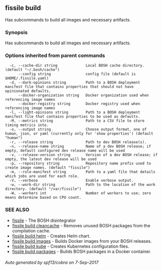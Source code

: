 ## fissile build

Has subcommands to build all images and necessary artifacts.

### Synopsis


Has subcommands to build all images and necessary artifacts.

### Options inherited from parent commands

```
  -c, --cache-dir string             Local BOSH cache directory. (default "~/.bosh/cache")
      --config string                config file (default is $HOME/.fissile.yaml)
  -d, --dark-opinions string         Path to a BOSH deployment manifest file that contains properties that should not have opinionated defaults.
      --docker-organization string   Docker organization used when referencing image names
      --docker-registry string       Docker registry used when referencing image names
  -l, --light-opinions string        Path to a BOSH deployment manifest file that contains properties to be used as defaults.
  -M, --metrics string               Path to a CSV file to store timing metrics into.
  -o, --output string                Choose output format, one of human, json, or yaml (currently only for 'show properties') (default "human")
  -r, --release string               Path to dev BOSH release(s).
  -n, --release-name string          Name of a dev BOSH release; if empty, default configured dev release name will be used
  -v, --release-version string       Version of a dev BOSH release; if empty, the latest dev release will be used
  -p, --repository string            Repository name prefix used to create image names. (default "fissile")
  -m, --role-manifest string         Path to a yaml file that details which jobs are used for each role.
  -V, --verbose                      Enable verbose output.
  -w, --work-dir string              Path to the location of the work directory. (default "/var/fissile")
  -W, --workers int                  Number of workers to use; zero means determine based on CPU count.
```

### SEE ALSO
* [fissile](fissile.md)	 - The BOSH disintegrator
* [fissile build cleancache](fissile_build_cleancache.md)	 - Removes unused BOSH packages from the compilation cache.
* [fissile build helm](fissile_build_helm.md)	 - Creates Helm chart.
* [fissile build images](fissile_build_images.md)	 - Builds Docker images from your BOSH releases.
* [fissile build kube](fissile_build_kube.md)	 - Creates Kubernetes configuration files.
* [fissile build packages](fissile_build_packages.md)	 - Builds BOSH packages in a Docker container.

###### Auto generated by spf13/cobra on 7-Sep-2017
